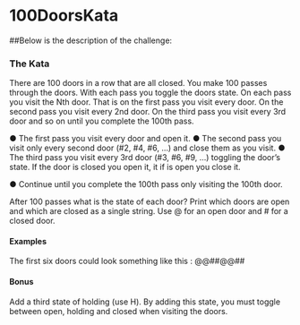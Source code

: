 # 100DoorsKata


##Below is the description of the challenge:

### The Kata
There are 100 doors in a row that are all closed. You make 100 passes through the doors. With each pass you toggle
the doors state. On each pass you visit the Nth door. That is on the first pass you visit every door. On the second pass
you visit every 2nd door. On the third pass you visit every 3rd door and so on until you complete the 100th pass.

● The first pass you visit every door and open it.
● The second pass you visit only every second door (#2, #4, #6, …) and close them as you visit.
● The third pass you visit every 3rd door (#3, #6, #9, …) toggling the door’s state. If the door is closed you open it, it if is open you close it.

● Continue until you complete the 100th pass only visiting the 100th door.

After 100 passes what is the state of each door?
Print which doors are open and which are closed as a single string.
Use @ for an open door and # for a closed door.

#### Examples
The first six doors could look something like this : @@##@@##

#### Bonus
Add a third state of holding (use H). By adding this state, you must toggle between open, holding and closed when
visiting the doors.
 
